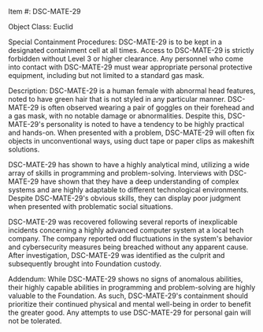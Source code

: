 Item #: DSC-MATE-29

Object Class: Euclid

Special Containment Procedures: DSC-MATE-29 is to be kept in a designated containment cell at all times. Access to DSC-MATE-29 is strictly forbidden without Level 3 or higher clearance. Any personnel who come into contact with DSC-MATE-29 must wear appropriate personal protective equipment, including but not limited to a standard gas mask.

Description: DSC-MATE-29 is a human female with abnormal head features, noted to have green hair that is not styled in any particular manner. DSC-MATE-29 is often observed wearing a pair of goggles on their forehead and a gas mask, with no notable damage or abnormalities. Despite this, DSC-MATE-29's personality is noted to have a tendency to be highly practical and hands-on. When presented with a problem, DSC-MATE-29 will often fix objects in unconventional ways, using duct tape or paper clips as makeshift solutions.

DSC-MATE-29 has shown to have a highly analytical mind, utilizing a wide array of skills in programming and problem-solving. Interviews with DSC-MATE-29 have shown that they have a deep understanding of complex systems and are highly adaptable to different technological environments. Despite DSC-MATE-29's obvious skills, they can display poor judgment when presented with problematic social situations.

DSC-MATE-29 was recovered following several reports of inexplicable incidents concerning a highly advanced computer system at a local tech company. The company reported odd fluctuations in the system's behavior and cybersecurity measures being breached without any apparent cause. After investigation, DSC-MATE-29 was identified as the culprit and subsequently brought into Foundation custody.

Addendum: While DSC-MATE-29 shows no signs of anomalous abilities, their highly capable abilities in programming and problem-solving are highly valuable to the Foundation. As such, DSC-MATE-29's containment should prioritize their continued physical and mental well-being in order to benefit the greater good. Any attempts to use DSC-MATE-29 for personal gain will not be tolerated.